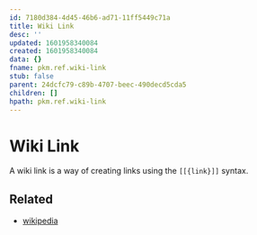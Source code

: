 ```yaml
---
id: 7180d384-4d45-46b6-ad71-11ff5449c71a
title: Wiki Link
desc: ''
updated: 1601958340084
created: 1601958340084
data: {}
fname: pkm.ref.wiki-link
stub: false
parent: 24dcfc79-c89b-4707-beec-490decd5cda5
children: []
hpath: pkm.ref.wiki-link
---
```

# Wiki Link

A wiki link is a way of creating links using the `[[{link}]]` syntax.

## Related

- [wikipedia](https://en.wikipedia.org/wiki/Help:Link)
